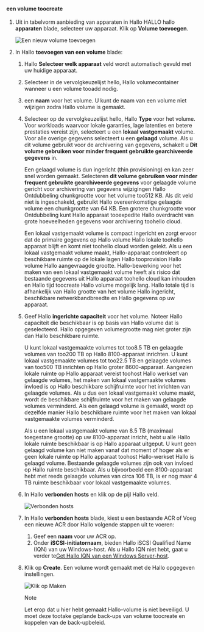 <!--author=alkohli last changed: 07/19/2017-->

#### <a name="toocreate-a-volume"></a>een volume toocreate
1. Uit in tabelvorm aanbieding van apparaten in Hallo HALLO hallo **apparaten** blade, selecteer uw apparaat. Klik op **Volume toevoegen**.

    ![Een nieuw volume toevoegen](./media/storsimple-8000-create-volume-u2/step5createvol1.png)

2. In Hallo **toevoegen van een volume** blade:
   
   1. Hallo **Selecteer welk apparaat** veld wordt automatisch gevuld met uw huidige apparaat.

   2. Selecteer in de vervolgkeuzelijst hello, Hallo volumecontainer wanneer u een volume tooadd nodig. 

   3.  een **naam** voor het volume. U kunt de naam van een volume niet wijzigen zodra Hallo volume is gemaakt.

   4. Selecteer op de vervolgkeuzelijst hello, Hallo **Type** voor het volume. Voor workloads waarvoor lokale garanties, lage latenties en betere prestaties vereist zijn, selecteert u een **lokaal vastgemaakt** volume. Voor alle overige gegevens selecteert u een **gelaagd** volume. Als u dit volume gebruikt voor de archivering van gegevens, schakelt u **Dit volume gebruiken voor minder frequent gebruikte gearchiveerde gegevens** in.
      
       Een gelaagd volume is dun ingericht (thin provisioning) en kan zeer snel worden gemaakt. Selecteren **dit volume gebruiken voor minder frequent gebruikte gearchiveerde gegevens** voor gelaagde volume gericht voor archivering van gegevens wijzigingen Hallo Ontdubbeling chunkgrootte voor het volume too512 KB. Als dit veld niet is ingeschakeld, gebruikt Hallo overeenkomstige gelaagde volume een chunkgrootte van 64 KB. Een grotere chunkgrootte voor Ontdubbeling kunt Hallo apparaat tooexpedite Hallo overdracht van grote hoeveelheden gegevens voor archivering toohello cloud.
       
       Een lokaal vastgemaakt volume is compact ingericht en zorgt ervoor dat de primaire gegevens op Hallo volume Hallo lokale toohello apparaat blijft en komt niet toohello cloud worden gelekt.  Als u een lokaal vastgemaakt volume maakt, Hallo-apparaat controleert op beschikbare ruimte op de lokale lagen Hallo tooprovision Hallo volume Hallo aangevraagde grootte. Hallo-bewerking voor het maken van een lokaal vastgemaakt volume heeft als risico dat bestaande gegevens uit Hallo apparaat toohello cloud kan inhouden en Hallo tijd toocreate Hallo volume mogelijk lang. Hallo totale tijd is afhankelijk van Hallo grootte van het volume Hallo ingericht, beschikbare netwerkbandbreedte en Hallo gegevens op uw apparaat.

   5. Geef Hallo **ingerichte capaciteit** voor het volume. Noteer Hallo capaciteit die beschikbaar is op basis van Hallo volume dat is geselecteerd. Hallo opgegeven volumegrootte mag niet groter zijn dan Hallo beschikbare ruimte.
      
       U kunt lokaal vastgemaakte volumes tot too8.5 TB en gelaagde volumes van too200 TB op Hallo 8100-apparaat inrichten. U kunt lokaal vastgemaakte volumes tot too22.5 TB en gelaagde volumes van too500 TB inrichten op Hallo groter 8600-apparaat. Aangezien lokale ruimte op Hallo apparaat vereist toohost Hallo werkset van gelaagde volumes, het maken van lokaal vastgemaakte volumes invloed is op Hallo beschikbare schijfruimte voor het inrichten van gelaagde volumes. Als u dus een lokaal vastgemaakt volume maakt, wordt de beschikbare schijfruimte voor het maken van gelaagde volumes verminderd. Als een gelaagd volume is gemaakt, wordt op dezelfde manier Hallo beschikbare ruimte voor het maken van lokaal vastgemaakte volumes verminderd.
      
       Als u een lokaal vastgemaakt volume van 8.5 TB (maximaal toegestane grootte) op uw 8100-apparaat inricht, hebt u alle Hallo lokale ruimte beschikbaar is op Hallo apparaat uitgeput. U kunt geen gelaagd volume kan niet maken vanaf dat moment of hoger als er geen lokale ruimte op Hallo apparaat toohost Hallo-werkset Hallo is gelaagd volume. Bestaande gelaagde volumes zijn ook van invloed op Hallo ruimte beschikbaar. Als u bijvoorbeeld een 8100-apparaat hebt met reeds gelaagde volumes van circa 106 TB, is er nog maar 4 TB ruimte beschikbaar voor lokaal vastgemaakte volumes.

    6. In Hallo **verbonden hosts** en klik op de pijl Hallo veld. 

        ![Verbonden hosts](./media/storsimple-8000-create-volume-u2/step5createvol2.png)

    7. In Hallo **verbonden hosts** blade, kiest u een bestaande ACR of Voeg een nieuwe ACR door Hallo volgende stappen uit te voeren:

       1. Geef een **naam** voor uw ACR op.
       2. Onder **iSCSI-initiatornaam**, bieden Hallo iSCSI Qualified Name (IQN) van uw Windows-host. Als u Hallo IQN niet hebt, gaat u verder te[Get Hallo IQN van een Windows Server-host](#get-the-iqn-of-a-windows-server-host).

    9. Klik op **Create**. Een volume wordt gemaakt met de Hallo opgegeven instellingen.

        ![Klik op Maken](./media/storsimple-8000-create-volume-u2/step5createvol3.png)

        > [!NOTE]
        > Let erop dat u hier hebt gemaakt Hallo-volume is niet beveiligd. U moet deze tootake geplande back-ups van volume toocreate en koppelen van de back-upbeleid. 

